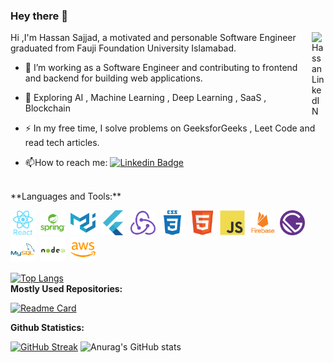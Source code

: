 
### Hey there 👋
<a  href="https://www.linkedin.com/in/hassan-s-881607224/">
<img  align="right"  alt="Hassan LinkedIN"  width="22px"  src="https://raw.githubusercontent.com/peterthehan/peterthehan/master/assets/linkedin.svg"  />
</a>
Hi ,I'm Hassan Sajjad, a motivated and personable Software Engineer graduated from Fauji Foundation University Islamabad.


- :telescope: I’m working as a Software Engineer and contributing to frontend and backend for building web applications.

- :seedling: Exploring  AI , Machine Learning , Deep Learning , SaaS , Blockchain

- :zap: In my free time, I solve problems on GeeksforGeeks , Leet Code and read tech articles.

- :mailbox:How to reach me: [![Linkedin Badge](https://img.shields.io/badge/-LinkedIN-blue?style=flat&logo=Linkedin&logoColor=white)](https://www.linkedin.com/in/hassan-s-881607224/)
<br/>
**Languages and Tools:**
<br/>
<div>

  <img src="https://github.com/devicons/devicon/blob/master/icons/react/react-original-wordmark.svg" title="React" alt="React" width="40" height="40"/>&nbsp;
  <img src="https://github.com/devicons/devicon/blob/master/icons/spring/spring-original-wordmark.svg" title="Spring" alt="Spring" width="40" height="40"/>&nbsp;
  <img src="https://github.com/devicons/devicon/blob/master/icons/materialui/materialui-original.svg" title="Material UI" alt="Material UI" width="40" height="40"/>&nbsp;
  <img src="https://github.com/devicons/devicon/blob/master/icons/flutter/flutter-original.svg" title="Flutter" alt="Flutter" width="40" height="40"/>&nbsp;
  <img src="https://github.com/devicons/devicon/blob/master/icons/redux/redux-original.svg" title="Redux" alt="Redux " width="40" height="40"/>&nbsp;
  <img src="https://github.com/devicons/devicon/blob/master/icons/css3/css3-plain-wordmark.svg"  title="CSS3" alt="CSS" width="40" height="40"/>&nbsp;
  <img src="https://github.com/devicons/devicon/blob/master/icons/html5/html5-original.svg" title="HTML5" alt="HTML" width="40" height="40"/>&nbsp;
  <img src="https://github.com/devicons/devicon/blob/master/icons/javascript/javascript-original.svg" title="JavaScript" alt="JavaScript" width="40" height="40"/>&nbsp;
  <img src="https://github.com/devicons/devicon/blob/master/icons/firebase/firebase-plain-wordmark.svg" title="Firebase" alt="Firebase" width="40" height="40"/>&nbsp;
  <img src="https://github.com/devicons/devicon/blob/master/icons/gatsby/gatsby-original.svg" title="Gatsby"  alt="Gatsby" width="40" height="40"/>&nbsp;
  <img src="https://github.com/devicons/devicon/blob/master/icons/mysql/mysql-original-wordmark.svg" title="MySQL"  alt="MySQL" width="40" height="40"/>&nbsp;
  <img src="https://github.com/devicons/devicon/blob/master/icons/nodejs/nodejs-original-wordmark.svg" title="NodeJS" alt="NodeJS" width="40" height="40"/>&nbsp;
  <img src="https://github.com/devicons/devicon/blob/master/icons/amazonwebservices/amazonwebservices-plain-wordmark.svg" title="AWS" alt="AWS" width="40" height="40"/>&nbsp;

</div>

[![Top Langs](https://github-readme-stats.vercel.app/api/top-langs/?username=anuraghazra&layout=compact)](https://github.com/anuraghazra/github-readme-stats)
<br/>
**Mostly Used Repositories:**

[![Readme Card](https://github-readme-stats.vercel.app/api/pin/?username=hassansajjad123&repo=SaloonApp&show_owner=true)](https://github.com/anuraghazra/hassan)


**Github Statistics:**

[![GitHub Streak](https://github-readme-streak-stats.herokuapp.com?user=hassansajjad123&theme=radical)](https://git.io/streak-stats)
![Anurag's GitHub stats](https://github-readme-stats.vercel.app/api?username=Hassansajjad&show_icons=true&theme=dracula)

